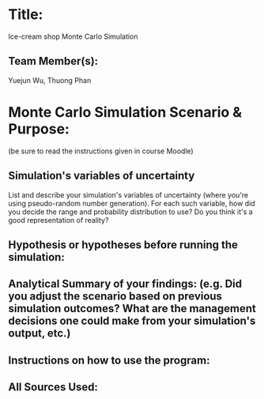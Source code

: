 # Title:
Ice-cream shop Monte Carlo Simulation

## Team Member(s):
Yuejun Wu, Thuong Phan

# Monte Carlo Simulation Scenario & Purpose:
(be sure to read the instructions given in course Moodle)

## Simulation's variables of uncertainty
List and describe your simulation's variables of uncertainty (where you're using pseudo-random number generation). For each such variable, how did you decide the range and probability distribution to use?  Do you think it's a good representation of reality?

## Hypothesis or hypotheses before running the simulation:

## Analytical Summary of your findings: (e.g. Did you adjust the scenario based on previous simulation outcomes?  What are the management decisions one could make from your simulation's output, etc.)

## Instructions on how to use the program:

## All Sources Used:

